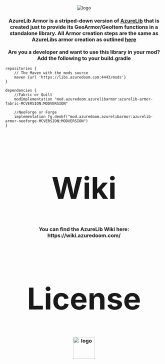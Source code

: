 <center>
<img src="https://wsrv.nl/?url=https%3A%2F%2Fwww.bisecthosting.com%2Fimages%2FCF%2FAzureLib%2FBH_AL_header.png&n=-1" alt="logo"/>

<h3 align="center">AzureLib Armor is a striped-down version of <a href="https://modrinth.com/mod/azurelib">AzureLib</a> that is created just to provide its GeoArmor/GeoItem functions in a standalone library. All Armor creation steps are the same as AzureLibs armor creation as outlined <a href="https://wiki.azuredoom.com/how-to-create-animated-armor">here</a>
<br>
<br>
Are you a developer and want to use this library in your mod? Add the following to your build.gradle
</h3>
</center>


```
repositories {
    // The Maven with the mods source
    maven {url 'https://libs.azuredoom.com:4443/mods'}
}

dependencies {
    //Fabric or Quilt
    modImplementation "mod.azuredoom.azurelibarmor:azurelib-armor-fabric-MCVERSION:MODVERSION"
		
    //NeoForge or Forge
    implementation fg.deobf("mod.azuredoom.azurelibarmor:azurelib-armor-neoforge-MCVERSION:MODVERSION")
}
```


<center>

<h1 style="font-size:10vw" align="center">Wiki</h1>
<h3 align="center">
You can find the AzureLib Wiki here: https://wiki.azuredoom.com/
</h3>

<h1 style="font-size:10vw" align="center">License</h1>
<h3 align="center">
<img src="https://img.shields.io/github/license/AzureDoom/AzureLib?style=for-the-badge" alt="logo" height="70" /> 
</h3>
</center>
